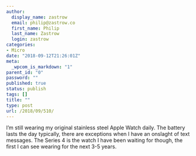 ```yaml
---
author:
  display_name: zastrow
  email: philip@zastrow.co
  first_name: Philip
  last_name: Zastrow
  login: zastrow
categories:
- Micro
date: "2018-09-12T21:26:01Z"
meta:
  _wpcom_is_markdown: "1"
parent_id: "0"
password: ""
published: true
status: publish
tags: []
title: ""
type: post
url: /2018/09/510/
---
```

<p>I’m still wearing my original stainless steel Apple Watch daily. The battery lasts the day typically, there are exceptions when I have an onslaght of text messages. The Series 4 is the watch I have been waiting for though, the first I can see wearing for the next 3-5 years.</p>
